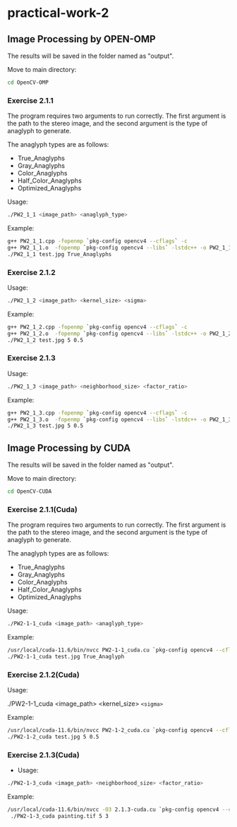 # practical-work-2

## Image Processing by OPEN-OMP

The results will be saved in the folder named as "output".

Move to main directory:

```bash
cd OpenCV-OMP
```

### Exercise 2.1.1

The program requires two arguments to run correctly. The first argument is the path to the stereo image, and the second argument is the type of anaglyph to generate.

The anaglyph types are as follows:

- True_Anaglyphs
- Gray_Anaglyphs
- Color_Anaglyphs
- Half_Color_Anaglyphs
- Optimized_Anaglyphs

Usage:

```bash
./PW2_1_1 <image_path> <anaglyph_type>
```

Example:

```bash
g++ PW2_1_1.cpp -fopenmp `pkg-config opencv4 --cflags` -c
g++ PW2_1_1.o  -fopenmp `pkg-config opencv4 --libs` -lstdc++ -o PW2_1_1
./PW2_1_1 test.jpg True_Anaglyphs
```

### Exercise 2.1.2

Usage:

```bash
./PW2_1_2 <image_path> <kernel_size> <sigma>
```

Example:

```bash
g++ PW2_1_2.cpp -fopenmp `pkg-config opencv4 --cflags` -c
g++ PW2_1_2.o  -fopenmp `pkg-config opencv4 --libs` -lstdc++ -o PW2_1_2
./PW2_1_2 test.jpg 5 0.5

```

### Exercise 2.1.3

Usage:

```bash
./PW2_1_3 <image_path> <neighborhood_size> <factor_ratio>
```

Example:

```bash
g++ PW2_1_3.cpp -fopenmp `pkg-config opencv4 --cflags` -c
g++ PW2_1_3.o  -fopenmp `pkg-config opencv4 --libs` -lstdc++ -o PW2_1_3
./PW2_1_3 test.jpg 5 0.5
```

## Image Processing by CUDA

The results will be saved in the folder named as "output".

Move to main directory:

```bash
cd OpenCV-CUDA
```

### Exercise 2.1.1(Cuda)

The program requires two arguments to run correctly. The first argument is the path to the stereo image, and the second argument is the type of anaglyph to generate.

The anaglyph types are as follows:

- True_Anaglyphs
- Gray_Anaglyphs
- Color_Anaglyphs
- Half_Color_Anaglyphs
- Optimized_Anaglyphs

Usage:

```bash
./PW2-1-1_cuda <image_path> <anaglyph_type>
```

Example:

```bash
/usr/local/cuda-11.6/bin/nvcc PW2-1-1_cuda.cu `pkg-config opencv4 --cflags --libs` PW2-1-1_cuda.cpp -o PW2-1-1_cuda
./PW2-1-1_cuda test.jpg True_Anaglyph
```

### Exercise 2.1.2(Cuda)

Usage:

./PW2-1-1_cuda <image_path> <kernel_size> `<sigma>`

Example:

```bash
/usr/local/cuda-11.6/bin/nvcc PW2-1-2_cuda.cu `pkg-config opencv4 --cflags --libs` PW2-1-2_cuda.cpp -o PW2-1-2_cuda
./PW2-1-2_cuda test.jpg 5 0.5

```

### Exercise 2.1.3(Cuda)

- Usage:

```bash
./PW2-1-3_cuda <image_path> <neighborhood_size> <factor_ratio>
```

Example:

```bash
/usr/local/cuda-11.6/bin/nvcc -O3 2.1.3-cuda.cu `pkg-config opencv4 --cflags --libs` -o 2.1.3-cuda
 ./PW2-1-3_cuda painting.tif 5 3
```
